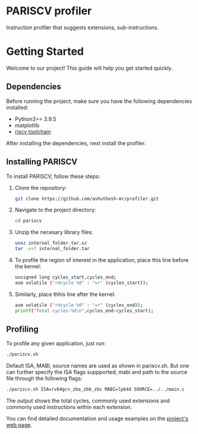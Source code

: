 # PARISCV profiler
Instruction profiler that suggests extensions, sub-instructions.

# Getting Started

Welcome to our project! This guide will help you get started quickly.

## Dependencies

Before running the project, make sure you have the following dependencies installed:

- Python3>= 3.9.5
- matplotlib
- [riscv toolchain](https://github.com/riscv-collab/riscv-gnu-toolchain/)

After installing the dependencies, next install the profiler.


## Installing PARISCV

To install PARISCV, follow these steps:

1. Clone the repository:

    ```bash
    git clone https://github.com/ashuthosh-mr/profiler.git
    ```

2. Navigate to the project directory:

    ```bash
    cd pariscv
    ```

3. Unzip the necesary library files:

    ```bash
    unxz internal_folder.tar.xz
    tar -xvf internal_folder.tar
    ```

4. To profile the region of interest in the application, place this line before the kernel:

    ```bash
    unsigned long cycles_start,cycles_end;
    asm volatile ("rdcycle %0" : "=r" (cycles_start));
    ```

5. Similarly, place thhis line after the kernel.

   ```bash
   asm volatile ("rdcycle %0" : "=r" (cycles_end));
   printf("Total cycles:%d\n",cycles_end-cycles_start);
   ```
## Profiling

To profile any given application, just run:

   ```bash
   ./pariscv.sh
   ```
Default ISA, MABI, source names are used as shown in pariscv.sh. But one can further specify the ISA flags suppported, mabi and path to the source file through the following flags:

   ```bash
   ./pariscv.sh ISA=rv64gcv_zba_zbb_zbc MABI=lp64d SOURCE=../../main.c
   ```
The output shows the total cycles, commonly used extensions and commonly used instructions within each extension.

You can find detailed documentation and usage examples on the [project's web page](https://ashuthosh.de/pariscv-site/).
